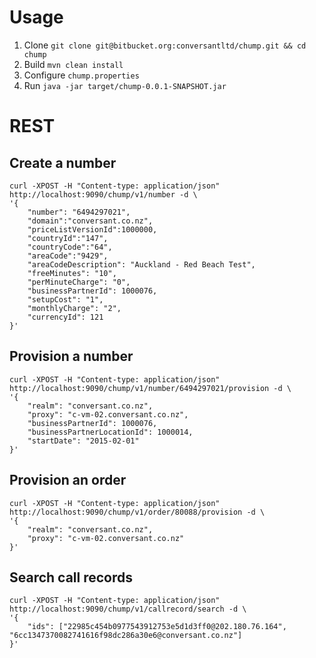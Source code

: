 # Usage
1. Clone `git clone git@bitbucket.org:conversantltd/chump.git && cd chump`
2. Build `mvn clean install`
3. Configure `chump.properties`
3. Run `java -jar target/chump-0.0.1-SNAPSHOT.jar`

# REST
## Create a number
    curl -XPOST -H "Content-type: application/json" http://localhost:9090/chump/v1/number -d \
    '{
        "number": "6494297021",
        "domain":"conversant.co.nz",
        "priceListVersionId":1000000,
        "countryId":"147",
        "countryCode":"64",
        "areaCode":"9429",
        "areaCodeDescription": "Auckland - Red Beach Test",
        "freeMinutes": "10",
        "perMinuteCharge": "0",
        "businessPartnerId": 1000076,
        "setupCost": "1",
        "monthlyCharge": "2",
        "currencyId": 121
    }'

## Provision a number
    curl -XPOST -H "Content-type: application/json" http://localhost:9090/chump/v1/number/6494297021/provision -d \
    '{
        "realm": "conversant.co.nz",
        "proxy": "c-vm-02.conversant.co.nz",
        "businessPartnerId": 1000076, 
        "businessPartnerLocationId": 1000014, 
        "startDate": "2015-02-01"
    }'
    
## Provision an order
    curl -XPOST -H "Content-type: application/json" http://localhost:9090/chump/v1/order/80088/provision -d \
    '{
        "realm": "conversant.co.nz",
        "proxy": "c-vm-02.conversant.co.nz"
    }'

## Search call records
    curl -XPOST -H "Content-type: application/json" http://localhost:9090/chump/v1/callrecord/search -d \
    '{
        "ids": ["22985c454b0977543912753e5d1d3ff0@202.180.76.164", "6cc1347370082741616f98dc286a30e6@conversant.co.nz"]
    }'
